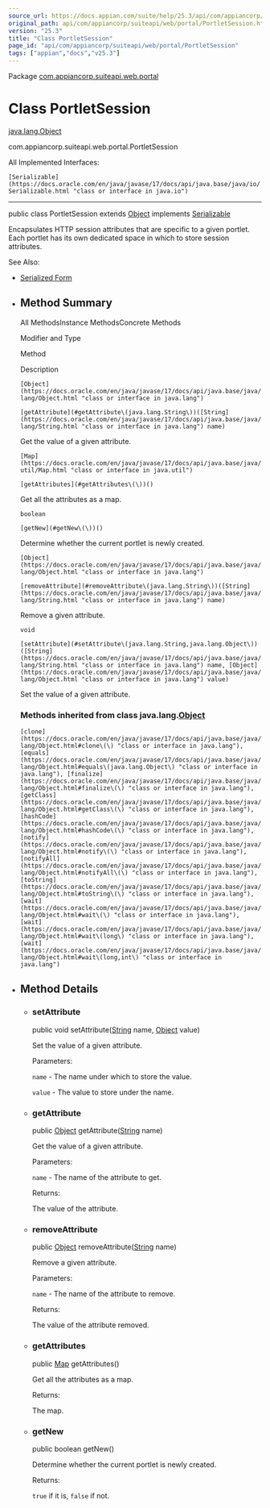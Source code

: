 ```yaml
---
source_url: https://docs.appian.com/suite/help/25.3/api/com/appiancorp/suiteapi/web/portal/PortletSession.html
original_path: api/com/appiancorp/suiteapi/web/portal/PortletSession.html
version: "25.3"
title: "Class PortletSession"
page_id: "api/com/appiancorp/suiteapi/web/portal/PortletSession"
tags: ["appian","docs","v25.3"]
---
```



Package [com.appiancorp.suiteapi.web.portal](package-summary.html)

# Class PortletSession

[java.lang.Object](https://docs.oracle.com/en/java/javase/17/docs/api/java.base/java/lang/Object.html "class or interface in java.lang")

com.appiancorp.suiteapi.web.portal.PortletSession

All Implemented Interfaces:

`[Serializable](https://docs.oracle.com/en/java/javase/17/docs/api/java.base/java/io/Serializable.html "class or interface in java.io")`

* * *

public class PortletSession extends [Object](https://docs.oracle.com/en/java/javase/17/docs/api/java.base/java/lang/Object.html "class or interface in java.lang") implements [Serializable](https://docs.oracle.com/en/java/javase/17/docs/api/java.base/java/io/Serializable.html "class or interface in java.io")

Encapsulates HTTP session attributes that are specific to a given portlet. Each portlet has its own dedicated space in which to store session attributes.

See Also:

-   [Serialized Form](../../../../../serialized-form.html#com.appiancorp.suiteapi.web.portal.PortletSession)

-   ## Method Summary

    All MethodsInstance MethodsConcrete Methods

    Modifier and Type

    Method

    Description

    `[Object](https://docs.oracle.com/en/java/javase/17/docs/api/java.base/java/lang/Object.html "class or interface in java.lang")`

    `[getAttribute](#getAttribute\(java.lang.String\))([String](https://docs.oracle.com/en/java/javase/17/docs/api/java.base/java/lang/String.html "class or interface in java.lang") name)`

    Get the value of a given attribute.

    `[Map](https://docs.oracle.com/en/java/javase/17/docs/api/java.base/java/util/Map.html "class or interface in java.util")`

    `[getAttributes](#getAttributes\(\))()`

    Get all the attributes as a map.

    `boolean`

    `[getNew](#getNew\(\))()`

    Determine whether the current portlet is newly created.

    `[Object](https://docs.oracle.com/en/java/javase/17/docs/api/java.base/java/lang/Object.html "class or interface in java.lang")`

    `[removeAttribute](#removeAttribute\(java.lang.String\))([String](https://docs.oracle.com/en/java/javase/17/docs/api/java.base/java/lang/String.html "class or interface in java.lang") name)`

    Remove a given attribute.

    `void`

    `[setAttribute](#setAttribute\(java.lang.String,java.lang.Object\))([String](https://docs.oracle.com/en/java/javase/17/docs/api/java.base/java/lang/String.html "class or interface in java.lang") name, [Object](https://docs.oracle.com/en/java/javase/17/docs/api/java.base/java/lang/Object.html "class or interface in java.lang") value)`

    Set the value of a given attribute.

    ### Methods inherited from class java.lang.[Object](https://docs.oracle.com/en/java/javase/17/docs/api/java.base/java/lang/Object.html "class or interface in java.lang")

    `[clone](https://docs.oracle.com/en/java/javase/17/docs/api/java.base/java/lang/Object.html#clone\(\) "class or interface in java.lang"), [equals](https://docs.oracle.com/en/java/javase/17/docs/api/java.base/java/lang/Object.html#equals\(java.lang.Object\) "class or interface in java.lang"), [finalize](https://docs.oracle.com/en/java/javase/17/docs/api/java.base/java/lang/Object.html#finalize\(\) "class or interface in java.lang"), [getClass](https://docs.oracle.com/en/java/javase/17/docs/api/java.base/java/lang/Object.html#getClass\(\) "class or interface in java.lang"), [hashCode](https://docs.oracle.com/en/java/javase/17/docs/api/java.base/java/lang/Object.html#hashCode\(\) "class or interface in java.lang"), [notify](https://docs.oracle.com/en/java/javase/17/docs/api/java.base/java/lang/Object.html#notify\(\) "class or interface in java.lang"), [notifyAll](https://docs.oracle.com/en/java/javase/17/docs/api/java.base/java/lang/Object.html#notifyAll\(\) "class or interface in java.lang"), [toString](https://docs.oracle.com/en/java/javase/17/docs/api/java.base/java/lang/Object.html#toString\(\) "class or interface in java.lang"), [wait](https://docs.oracle.com/en/java/javase/17/docs/api/java.base/java/lang/Object.html#wait\(\) "class or interface in java.lang"), [wait](https://docs.oracle.com/en/java/javase/17/docs/api/java.base/java/lang/Object.html#wait\(long\) "class or interface in java.lang"), [wait](https://docs.oracle.com/en/java/javase/17/docs/api/java.base/java/lang/Object.html#wait\(long,int\) "class or interface in java.lang")`

-   ## Method Details

    -   ### setAttribute

        public void setAttribute([String](https://docs.oracle.com/en/java/javase/17/docs/api/java.base/java/lang/String.html "class or interface in java.lang") name, [Object](https://docs.oracle.com/en/java/javase/17/docs/api/java.base/java/lang/Object.html "class or interface in java.lang") value)

        Set the value of a given attribute.

        Parameters:

        `name` - The name under which to store the value.

        `value` - The value to store under the name.

    -   ### getAttribute

        public [Object](https://docs.oracle.com/en/java/javase/17/docs/api/java.base/java/lang/Object.html "class or interface in java.lang") getAttribute([String](https://docs.oracle.com/en/java/javase/17/docs/api/java.base/java/lang/String.html "class or interface in java.lang") name)

        Get the value of a given attribute.

        Parameters:

        `name` - The name of the attribute to get.

        Returns:

        The value of the attribute.

    -   ### removeAttribute

        public [Object](https://docs.oracle.com/en/java/javase/17/docs/api/java.base/java/lang/Object.html "class or interface in java.lang") removeAttribute([String](https://docs.oracle.com/en/java/javase/17/docs/api/java.base/java/lang/String.html "class or interface in java.lang") name)

        Remove a given attribute.

        Parameters:

        `name` - The name of the attribute to remove.

        Returns:

        The value of the attribute removed.

    -   ### getAttributes

        public [Map](https://docs.oracle.com/en/java/javase/17/docs/api/java.base/java/util/Map.html "class or interface in java.util") getAttributes()

        Get all the attributes as a map.

        Returns:

        The map.

    -   ### getNew

        public boolean getNew()

        Determine whether the current portlet is newly created.

        Returns:

        `true` if it is, `false` if not.